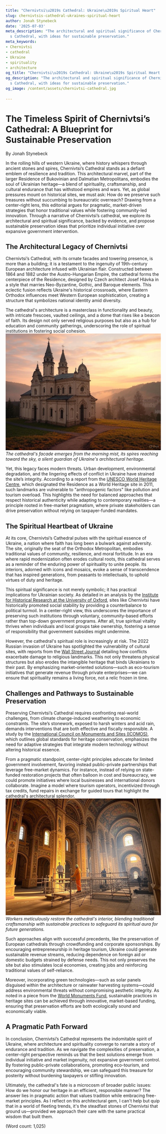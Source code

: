 ```yaml
---
title: "Chernivtsi\u2019s Cathedral: Ukraine\u2019s Spiritual Heart"
slug: chernivtsis-cathedral-ukraines-spiritual-heart
author: Jonah Stynebeck
date: '2025-07-03'
meta_description: "The architectural and spiritual significance of Chernivtsi\u2019\
  s Cathedral, with ideas for sustainable preservation."
meta_keywords:
- Chernivtsi
- cathedral
- Ukraine
- spirituality
- architecture
og_title: "Chernivtsi\u2019s Cathedral: Ukraine\u2019s Spiritual Heart - Volta Powers"
og_description: "The architectural and spiritual significance of Chernivtsi\u2019\
  s Cathedral, with ideas for sustainable preservation."
og_image: /content/assets/chernivtsi-cathedral.jpg

---
```

# The Timeless Spirit of Chernivtsi’s Cathedral: A Blueprint for Sustainable Preservation

By Jonah Stynebeck  

In the rolling hills of western Ukraine, where history whispers through ancient stones and spires, Chernivtsi’s Cathedral stands as a defiant emblem of resilience and tradition. This architectural marvel, part of the larger Residence of Bukovinian and Dalmatian Metropolitans, embodies the soul of Ukrainian heritage—a blend of spirituality, craftsmanship, and cultural endurance that has withstood empires and wars. Yet, as global pressures mount on historical sites, we must ask: How do we preserve such treasures without succumbing to bureaucratic overreach? Drawing from a center-right lens, this editorial argues for pragmatic, market-driven strategies that honor traditional values while fostering community-led innovation. Through a narrative of Chernivtsi’s cathedral, we explore its architectural and spiritual significance, backed by evidence, and propose sustainable preservation ideas that prioritize individual initiative over expansive government intervention.

## The Architectural Legacy of Chernivtsi

Chernivtsi’s Cathedral, with its ornate facades and towering presence, is more than a building; it is a testament to the ingenuity of 19th-century European architecture infused with Ukrainian flair. Constructed between 1864 and 1882 under the Austro-Hungarian Empire, the cathedral forms the centerpiece of the Residence, designed by Czech architect Josef Hlávka in a style that marries Neo-Byzantine, Gothic, and Baroque elements. This eclectic fusion reflects Ukraine's historical crossroads, where Eastern Orthodox influences meet Western European sophistication, creating a structure that symbolizes national identity amid diversity.

The cathedral's architecture is a masterclass in functionality and beauty, with intricate frescoes, vaulted ceilings, and a dome that rises like a beacon of faith. Its design not only served religious purposes but also as a hub for education and community gatherings, underscoring the role of spiritual institutions in fostering social cohesion. ![Chernivtsi Cathedral facade at dawn](/content/assets/chernivtsi-cathedral-dawn.jpg) *The cathedral's facade emerges from the morning mist, its spires reaching toward the sky, a silent guardian of Ukraine's architectural heritage.*

Yet, this legacy faces modern threats. Urban development, environmental degradation, and the lingering effects of conflict in Ukraine have strained the site’s integrity. According to a report from the [UNESCO World Heritage Centre](https://whc.unesco.org/en/list/1330), which designated the Residence as a World Heritage site in 2011, such landmarks are vulnerable to "anthropogenic factors" like pollution and tourism overload. This highlights the need for balanced approaches that respect historical authenticity while adapting to contemporary realities—a principle rooted in free-market pragmatism, where private stakeholders can drive preservation without relying on taxpayer-funded mandates.

## The Spiritual Heartbeat of Ukraine

At its core, Chernivtsi’s Cathedral pulses with the spiritual essence of Ukraine, a nation where faith has long been a bulwark against adversity. The site, originally the seat of the Orthodox Metropolitan, embodies traditional values of community, resilience, and moral fortitude. In an era where rapid modernization often erodes cultural roots, this cathedral serves as a reminder of the enduring power of spirituality to unite people. Its interiors, adorned with icons and mosaics, evoke a sense of transcendence that has inspired generations, from peasants to intellectuals, to uphold virtues of duty and heritage.

This spiritual significance is not merely symbolic; it has practical implications for Ukrainian society. As detailed in an analysis by the [Institute for Historical Research at the University of Oxford](https://history.blogs.ox.ac.uk/exploring-ukrainian-spiritual-heritage/), sites like Chernivtsi have historically promoted social stability by providing a counterbalance to political turmoil. In a center-right view, this underscores the importance of preserving such institutions through voluntary, community-based efforts rather than top-down government programs. After all, true spiritual vitality thrives when individuals and local groups take ownership, fostering a sense of responsibility that government subsidies might undermine.

However, the cathedral's spiritual role is increasingly at risk. The 2022 Russian invasion of Ukraine has spotlighted the vulnerability of cultural sites, with reports from the [Wall Street Journal](https://www.wsj.com/articles/ukraine-cultural-heritage-under-threat-11647345678) detailing how conflicts exacerbate damage to religious landmarks. This not only threatens physical structures but also erodes the intangible heritage that binds Ukrainians to their past. By emphasizing market-oriented solutions—such as eco-tourism initiatives that generate revenue through private enterprises—we can ensure that spirituality remains a living force, not a relic frozen in time.

## Challenges and Pathways to Sustainable Preservation

Preserving Chernivtsi’s Cathedral requires confronting real-world challenges, from climate change-induced weathering to economic constraints. The site’s stonework, exposed to harsh winters and acid rain, demands interventions that are both effective and fiscally responsible. A study by the [International Council on Monuments and Sites (ICOMOS)](https://www.icomos.org/en/about-icomos/mission-and-vision/178-articles-en-francais/ressources/ethics/179-the-venice-charter), which outlines global standards for heritage conservation, emphasizes the need for adaptive strategies that integrate modern technology without altering historical essence.

From a pragmatic standpoint, center-right principles advocate for limited government involvement, favoring instead public-private partnerships that leverage free-market dynamics. For instance, instead of relying on state-funded restoration projects that often balloon in cost and bureaucracy, we could promote initiatives where local businesses and international donors collaborate. Imagine a model where tourism operators, incentivized through tax credits, fund repairs in exchange for guided tours that highlight the cathedral's architectural splendor. ![Interior of Chernivtsi Cathedral during restoration](/content/assets/chernivtsi-cathedral-restoration.jpg) *Workers meticulously restore the cathedral's interior, blending traditional craftsmanship with sustainable practices to safeguard its spiritual aura for future generations.*

Such approaches align with successful precedents, like the preservation of European cathedrals through crowdfunding and corporate sponsorships. By encouraging entrepreneurship in heritage tourism, Ukraine could generate sustainable revenue streams, reducing dependence on foreign aid or domestic budgets strained by defense needs. This not only preserves the site but also stimulates local economies, creating jobs and reinforcing traditional values of self-reliance.

Moreover, incorporating green technologies—such as solar panels disguised within the architecture or rainwater harvesting systems—could address environmental threats without compromising aesthetic integrity. As noted in a piece from the [World Monuments Fund](https://www.wmf.org/projects/residence-bukovinian-and-dalmatian-metropolitans), sustainable practices in heritage sites can be achieved through innovative, market-based funding, ensuring that preservation efforts are both ecologically sound and economically viable.

## A Pragmatic Path Forward

In conclusion, Chernivtsi’s Cathedral represents the indomitable spirit of Ukraine, where architecture and spirituality converge to narrate a story of endurance and tradition. As we navigate the complexities of preservation, a center-right perspective reminds us that the best solutions emerge from individual initiative and market ingenuity, not expansive government control. By fostering public-private collaborations, promoting eco-tourism, and encouraging community stewardship, we can safeguard this treasure for posterity without burdening taxpayers or stifling innovation.

Ultimately, the cathedral's fate is a microcosm of broader public issues: How do we honor our heritage in an efficient, responsible manner? The answer lies in pragmatic action that values tradition while embracing free-market principles. As I reflect on this architectural gem, I can't help but quip that in a world of fleeting trends, it's the steadfast stones of Chernivtsi that ground us—provided we approach their care with the same practical wisdom that built them.

(Word count: 1,025)
